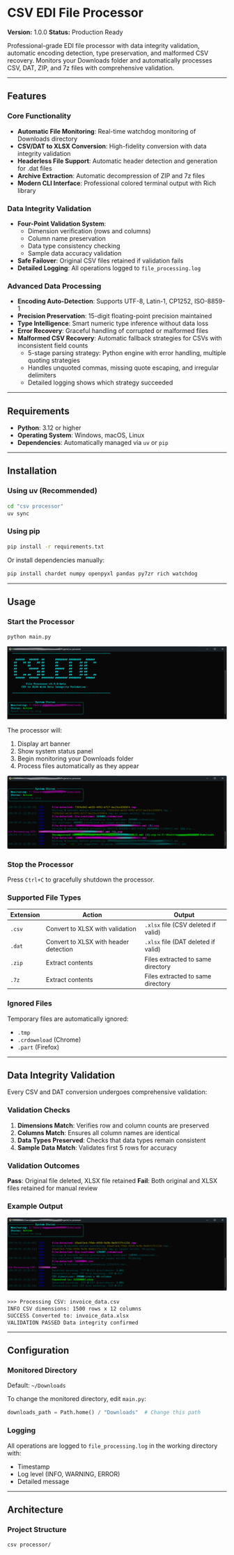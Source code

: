# CSV EDI File Processor

**Version:** 1.0.0
**Status:** Production Ready

Professional-grade EDI file processor with data integrity validation, automatic encoding detection, type preservation, and malformed CSV recovery. Monitors your Downloads folder and automatically processes CSV, DAT, ZIP, and 7z files with comprehensive validation.

---

## Features

### Core Functionality
- **Automatic File Monitoring**: Real-time watchdog monitoring of Downloads directory
- **CSV/DAT to XLSX Conversion**: High-fidelity conversion with data integrity validation
- **Headerless File Support**: Automatic header detection and generation for .dat files
- **Archive Extraction**: Automatic decompression of ZIP and 7z files
- **Modern CLI Interface**: Professional colored terminal output with Rich library

### Data Integrity Validation
- **Four-Point Validation System**:
  - Dimension verification (rows and columns)
  - Column name preservation
  - Data type consistency checking
  - Sample data accuracy validation
- **Safe Failover**: Original CSV files retained if validation fails
- **Detailed Logging**: All operations logged to `file_processing.log`

### Advanced Data Processing
- **Encoding Auto-Detection**: Supports UTF-8, Latin-1, CP1252, ISO-8859-1
- **Precision Preservation**: 15-digit floating-point precision maintained
- **Type Intelligence**: Smart numeric type inference without data loss
- **Error Recovery**: Graceful handling of corrupted or malformed files
- **Malformed CSV Recovery**: Automatic fallback strategies for CSVs with inconsistent field counts
  - 5-stage parsing strategy: Python engine with error handling, multiple quoting strategies
  - Handles unquoted commas, missing quote escaping, and irregular delimiters
  - Detailed logging shows which strategy succeeded

---

## Requirements

- **Python**: 3.12 or higher
- **Operating System**: Windows, macOS, Linux
- **Dependencies**: Automatically managed via `uv` or `pip`

---

## Installation

### Using uv (Recommended)

```bash
cd "csv processor"
uv sync
```

### Using pip

```bash
pip install -r requirements.txt
```

Or install dependencies manually:
```bash
pip install chardet numpy openpyxl pandas py7zr rich watchdog
```

---

## Usage

### Start the Processor

```bash
python main.py
```

![Initiation of the main.py script](assets/SS1.png)

The processor will:
1. Display art banner
2. Show system status panel
3. Begin monitoring your Downloads folder
4. Process files automatically as they appear

![Automatic ZIP/7Z extraction and skipping unsupported XML files](assets/SS3.png)


### Stop the Processor

Press `Ctrl+C` to gracefully shutdown the processor.

### Supported File Types

| Extension | Action | Output |
|-----------|--------|--------|
| `.csv` | Convert to XLSX with validation | `.xlsx` file (CSV deleted if valid) |
| `.dat` | Convert to XLSX with header detection | `.xlsx` file (DAT deleted if valid) |
| `.zip` | Extract contents | Files extracted to same directory |
| `.7z` | Extract contents | Files extracted to same directory |

### Ignored Files

Temporary files are automatically ignored:
- `.tmp`
- `.crdownload` (Chrome)
- `.part` (Firefox)

---

## Data Integrity Validation

Every CSV and DAT conversion undergoes comprehensive validation:

### Validation Checks

1. **Dimensions Match**: Verifies row and column counts are preserved
2. **Columns Match**: Ensures all column names are identical
3. **Data Types Preserved**: Checks that data types remain consistent
4. **Sample Data Match**: Validates first 5 rows for accuracy

### Validation Outcomes

**Pass**: Original file deleted, XLSX file retained
**Fail**: Both original and XLSX files retained for manual review

### Example Output

![Successful processing of a CSV file, showing encoding detection and conversion to XLSX](assets/SS2.png)


```
>>> Processing CSV: invoice_data.csv
INFO CSV dimensions: 1500 rows x 12 columns
SUCCESS Converted to: invoice_data.xlsx
VALIDATION PASSED Data integrity confirmed
```

---

## Configuration

### Monitored Directory

Default: `~/Downloads`

To change the monitored directory, edit `main.py`:

```python
downloads_path = Path.home() / "Downloads"  # Change this path
```

### Logging

All operations are logged to `file_processing.log` in the working directory with:
- Timestamp
- Log level (INFO, WARNING, ERROR)
- Detailed message

---

## Architecture

### Project Structure

```
csv processor/